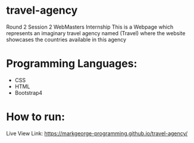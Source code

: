 # travel-agency
Round 2 Session 2 WebMasters Internship
This is a Webpage which represents an imaginary travel agency named (Travel) where the website showcases the countries available in this agency 
# Programming Languages:
- CSS
- HTML
- Bootstrap4
# How to run:
Live View Link: https://markgeorge-programming.github.io/travel-agency/
